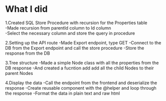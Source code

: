 # What I did
1.Created SQL Store Procedure with recursion for the Properties table<br>
  -Made recursion from parentId column to Id column<br>
  -Select the necessary column and store the query in procedure 

2.Setting up the API route
  -Made Export endpoint, type GET
  -Connect to the DB from the Export endpoint and call the store procedure
  -Store the response from the DB
  
3.Tree structure
  -Made a simple Node class with all the properties from the DB response 
  -And created a fucntion add add all the child Nodes to their parent Nodes
  
4.Display the data
  -Call the endpoint from the frontend and deserialize the response
  -Create reusable component with the @helper and loop through the response
  -Format the data in plain text and raw html
